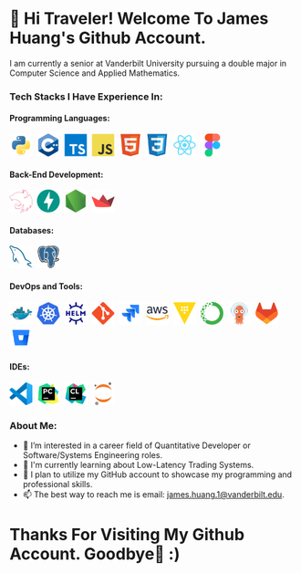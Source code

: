 # 👋 Hi Traveler! Welcome To James Huang's Github Account. 

I am currently a senior at Vanderbilt University pursuing a double major in Computer Science and Applied Mathematics.

### Tech Stacks I Have Experience In:

#### Programming Languages:
<img src="https://github.com/devicons/devicon/blob/master/icons/python/python-original.svg" title="Python" alt="Python" width="40" height="40"/>&nbsp;
<img src="https://github.com/devicons/devicon/blob/master/icons/cplusplus/cplusplus-original.svg" title="C++" alt="C++" width="40" height="40"/>&nbsp;
<img src="https://github.com/devicons/devicon/blob/master/icons/typescript/typescript-original.svg" title="TypeScript" alt="TypeScript" width="40" height="40"/>&nbsp;
<img src="https://github.com/devicons/devicon/blob/master/icons/javascript/javascript-original.svg" title="JavaScript" alt="JavaScript" width="40" height="40"/>&nbsp;
<img src="https://github.com/devicons/devicon/blob/master/icons/html5/html5-original.svg" title="HTML" alt="HTML" width="40" height="40"/>&nbsp;
<img src="https://github.com/devicons/devicon/blob/master/icons/css3/css3-original.svg" title="CSS" alt="CSS" width="40" height="40"/>&nbsp;
<img src="https://github.com/devicons/devicon/blob/master/icons/react/react-original.svg" title="React" alt="React" width="40" height="40"/>&nbsp;
<img src="https://github.com/devicons/devicon/blob/master/icons/figma/figma-original.svg" title="Figma" alt="Figma" width="40" height="40"/>&nbsp;

#### Back-End Development:
<img src="https://github.com/devicons/devicon/blob/master/icons/nestjs/nestjs-line.svg" title="NestJS" alt="NestJS" width="40" height="40"/>&nbsp;
<img src="https://github.com/devicons/devicon/blob/master/icons/fastapi/fastapi-original.svg" title="FastAPI" alt="FastAPI" width="40" height="40"/>&nbsp;
<img src="https://github.com/devicons/devicon/blob/master/icons/nodejs/nodejs-original.svg" title="Node.js" alt="Node.js" width="40" height="40"/>&nbsp;
<img src="https://github.com/devicons/devicon/blob/master/icons/streamlit/streamlit-original.svg" title="Streamlit" alt="Streamlit" width="40" height="40"/>&nbsp;

#### Databases:
<img src="https://github.com/devicons/devicon/blob/master/icons/mysql/mysql-original.svg" title="MySQL" alt="MySQL" width="40" height="40"/>&nbsp;
<img src="https://github.com/devicons/devicon/blob/master/icons/postgresql/postgresql-original.svg" title="PostgreSQL" alt="PostgreSQL" width="40" height="40"/>&nbsp;

#### DevOps and Tools:
<img src="https://github.com/devicons/devicon/blob/master/icons/docker/docker-original.svg" title="Docker" alt="Docker" width="40" height="40"/>&nbsp;
<img src="https://github.com/devicons/devicon/blob/master/icons/kubernetes/kubernetes-original.svg" title="Kubernetes" alt="Kubernetes" width="40" height="40"/>&nbsp;
<img src="https://github.com/devicons/devicon/blob/master/icons/helm/helm-original.svg" title="Helm" alt="Helm" width="40" height="40"/>&nbsp;
<img src="https://github.com/devicons/devicon/blob/master/icons/git/git-original.svg" title="Git" alt="Git" width="40" height="40"/>&nbsp;
<img src="https://github.com/devicons/devicon/blob/master/icons/jira/jira-original.svg" title="Jira" alt="Jira" width="40" height="40"/>&nbsp;
<img src="https://github.com/devicons/devicon/blob/master/icons/amazonwebservices/amazonwebservices-original-wordmark.svg" title="AWS" alt="AWS" width="40" height="40"/>&nbsp;
<img src="https://github.com/devicons/devicon/blob/master/icons/vault/vault-original.svg" title="Vault" alt="Vault" width="40" height="40"/>&nbsp;
<img src="https://github.com/devicons/devicon/blob/master/icons/anaconda/anaconda-original.svg" title="Anaconda" alt="Anaconda" width="40" height="40"/>&nbsp;
<img src="https://github.com/devicons/devicon/blob/master/icons/argocd/argocd-original.svg" title="ArgoCD" alt="ArgoCD" width="40" height="40"/>&nbsp;
<img src="https://github.com/devicons/devicon/blob/master/icons/gitlab/gitlab-original.svg" title="GitLab" alt="GitLab" width="40" height="40"/>&nbsp;
<img src="https://github.com/devicons/devicon/blob/master/icons/bitbucket/bitbucket-original.svg" title="Bitbucket" alt="Bitbucket" width="40" height="40"/>&nbsp;

#### IDEs:
<img src="https://github.com/devicons/devicon/blob/master/icons/vscode/vscode-original.svg" title="VS Code" alt="VS Code" width="40" height="40"/>&nbsp;
<img src="https://github.com/devicons/devicon/blob/master/icons/pycharm/pycharm-original.svg" title="PyCharm" alt="PyCharm" width="40" height="40"/>&nbsp;
<img src="https://github.com/devicons/devicon/blob/master/icons/clion/clion-original.svg" title="CLion" alt="CLion" width="40" height="40"/>&nbsp;
<img src="https://github.com/devicons/devicon/blob/master/icons/jupyter/jupyter-original.svg" title="Jupyter" alt="Jupyter" width="40" height="40"/>&nbsp;

### About Me:

- 👀 I’m interested in a career field of Quantitative Developer or Software/Systems Engineering roles.
- 🌱 I'm currently learning about Low-Latency Trading Systems.
- 💞️ I plan to utilize my GitHub account to showcase my programming and professional skills.
- 📫 The best way to reach me is email: james.huang.1@vanderbilt.edu.

# Thanks For Visiting My Github Account. Goodbye👋 :)
